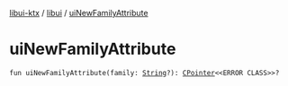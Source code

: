 [libui-ktx](../index.md) / [libui](index.md) / [uiNewFamilyAttribute](./ui-new-family-attribute.md)

# uiNewFamilyAttribute

`fun uiNewFamilyAttribute(family: `[`String`](https://kotlinlang.org/api/latest/jvm/stdlib/kotlin/-string/index.html)`?): `[`CPointer`](../kotlinx.cinterop/-c-pointer/index.md)`<<ERROR CLASS>>?`